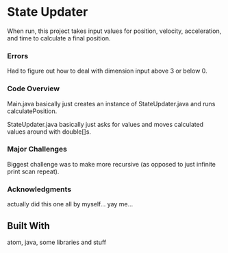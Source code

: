 # State Updater

When run, this project takes input values for position, velocity, acceleration, and time to calculate a final position.

### Errors

Had to figure out how to deal with dimension input above 3 or below 0.

### Code Overview

Main.java basically just creates an instance of StateUpdater.java and runs calculatePosition.

StateUpdater.java basically just asks for values and moves calculated values around with double[]s.

### Major Challenges

Biggest challenge was to make more recursive (as opposed to just infinite print scan repeat).

### Acknowledgments

actually did this one all by myself... yay me...

## Built With

atom, java, some libraries and stuff

